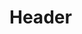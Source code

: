 <!-- TITLE: Amplification -->
<!-- SUBTITLE: Focuses the power of your voice, causing all songs that use the singing skill to increase in power. -->

# Header